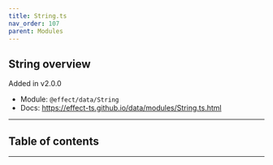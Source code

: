 ```yaml
---
title: String.ts
nav_order: 107
parent: Modules
---
```


## String overview

Added in v2.0.0

- Module: `@effect/data/String`
- Docs: https://effect-ts.github.io/data/modules/String.ts.html

---

<h2 class="text-delta">Table of contents</h2>

---
